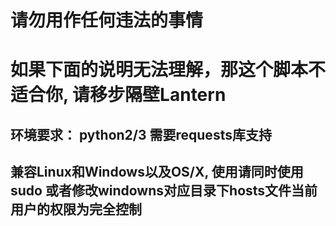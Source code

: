 # 请勿用作任何违法的事情
# 如果下面的说明无法理解，那这个脚本不适合你, 请移步隔壁Lantern

## 环境要求： python2/3 需要requests库支持

## 兼容Linux和Windows以及OS/X, 使用请同时使用sudo 或者修改windowns对应目录下hosts文件当前用户的权限为完全控制
